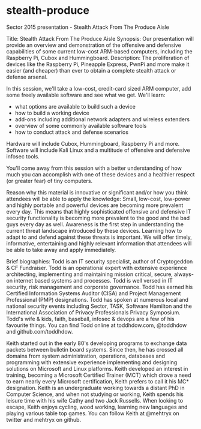 # stealth-produce
Sector 2015 presentation - Stealth Attack From The Produce Aisle

Title: Stealth Attack From The Produce Aisle
Synopsis: Our presentation will provide an overview and demonstration of the offensive and defensive capabilities of some current low-cost ARM-based computers, including the Raspberry Pi, Cubox and Hummingboard.
Description:
The proliferation of devices like the Raspberry Pi, Pineapple Express, PwnPi and more make it easier (and cheaper) than ever to obtain a complete stealth attack or defense arsenal.

In this session, we'll take a low-cost, credit-card sized ARM computer, add some freely available software and see what we get. We'll learn:
* what options are available to build such a device
* how to build a working device
* add-ons including additional network adapters and wireless extenders
* overview of some commonly available software tools
* how to conduct attack and defense scenarios

Hardware will include Cubox, Hummingboard, Raspberry Pi and more. Software will include Kali Linux and a multitude of offensive and defensive infosec tools.

You'll come away from this session with a better understanding of how much you can accomplish with one of these devices and a healthier respect (or greater fear) of tiny computers.

Reason why this material is innovative or significant and/or how you think attendees will be able to apply the knowledge:
Small, low-cost, low-power and highly portable and powerful devices are becoming more prevalent every day. This means that highly sophisticated offensive and defensive IT security functionality is becoming more prevalent to the good and the bad guys every day as well. Awareness is the first step in understanding the current threat landscape introduced by these devices. Learning how to adapt to and defend against these threats is important. We will offer timely, informative, entertaining and highly relevant information that attendees will be able to take away and apply immediately.

Brief biographies:
Todd is an IT security specialist, author of Cryptogeddon & CF Fundraiser. Todd is an operational expert with extensive experience architecting, implementing and maintaining mission critical, secure, always-on internet based systems and processes. Todd is well versed in IT security, risk management and corporate governance. Todd has earned his Certified Information Systems Auditor (CISA) and Project Management Professional (PMP) designations. Todd has spoken at numerous local and national security events including Sector, TASK, Software Hamilton and the International Association of Privacy Professionals Privacy Symposium. Todd's wife & kids, faith, baseball, infosec & devops are a few of his favourite things. You can find Todd online at toddhdow.com, @toddhdow and github.com/toddhdow.

Keith started out in the early 80's developing programs to exchange data packets between bulletin board systems. Since then, he has crossed all domains from system administration, operations, databases and programming with extensive experience implementing and designing solutions on Microsoft and Linux platforms. Keith developed an interest in training, becoming a Microsoft Certified Trainer (MCT)  which drove a need to earn nearly every Microsoft certification, Keith prefers to call it his MC* designation. Keith is an undergraduate working towards a distant PhD in Computer Science, and when not studying or working, Keith spends his leisure time with his wife Cathy and two Jack Russells. When looking to escape, Keith enjoys cycling, wood working, learning new languages and playing various table top games. You can follow Keith at @mehtryx on twitter and mehtryx on github.
